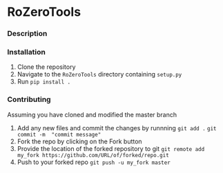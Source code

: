 # RoZeroTools

### Description



### Installation

1. Clone the repository
2. Navigate to the `RoZeroTools` directory containing `setup.py`
3. Run `pip install .`


### Contributing
Assuming you have cloned and modified the master branch
1. Add any new files and commit the changes by runnning
`git add .`
`git commit -m  "commit message"`
2. Fork the repo by clicking on the Fork button
3. Provide the location of the forked repository to git
`git remote add my_fork https://github.com/URL/of/forked/repo.git`
4. Push to your forked repo
`git push -u my_fork master`


